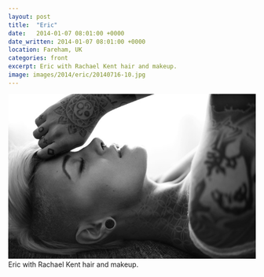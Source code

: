 ```yaml
---
layout: post
title:  "Eric"
date:   2014-01-07 08:01:00 +0000
date_written: 2014-01-07 08:01:00 +0000
location: Fareham, UK
categories: front
excerpt: Eric with Rachael Kent hair and makeup.
image: images/2014/eric/20140716-10.jpg
---
```

<img src='/images/2014/eric/20140716-10.jpg'/>
Eric with Rachael Kent hair and makeup.
